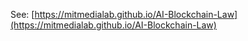 See: [https://mitmedialab.github.io/AI-Blockchain-Law](https://mitmedialab.github.io/AI-Blockchain-Law)
